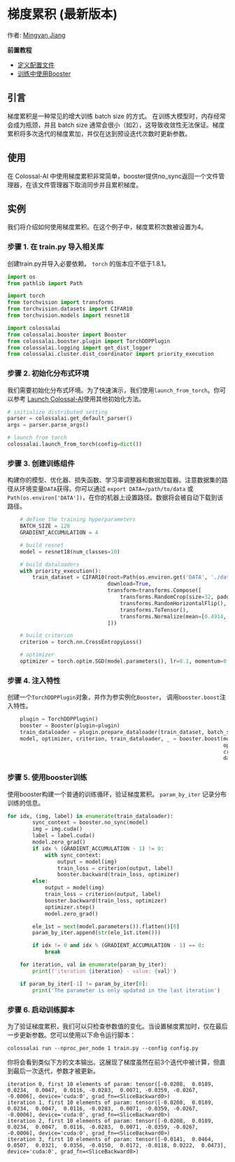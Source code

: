 # 梯度累积 (最新版本)

作者: [Mingyan Jiang](https://github.com/jiangmingyan)

**前置教程**
- [定义配置文件](../basics/define_your_config.md)
- [训练中使用Booster](../basics/booster_api.md)

## 引言

梯度累积是一种常见的增大训练 batch size 的方式。 在训练大模型时，内存经常会成为瓶颈，并且 batch size 通常会很小（如2），这导致收敛性无法保证。梯度累积将多次迭代的梯度累加，并仅在达到预设迭代次数时更新参数。

## 使用

在 Colossal-AI 中使用梯度累积非常简单，booster提供no_sync返回一个文件管理器，在该文件管理器下取消同步并且累积梯度。

## 实例

我们将介绍如何使用梯度累积。在这个例子中，梯度累积次数被设置为4。

### 步骤 1. 在 train.py 导入相关库
创建train.py并导入必要依赖。 `torch` 的版本应不低于1.8.1。

```python
import os
from pathlib import Path

import torch
from torchvision import transforms
from torchvision.datasets import CIFAR10
from torchvision.models import resnet18

import colossalai
from colossalai.booster import Booster
from colossalai.booster.plugin import TorchDDPPlugin
from colossalai.logging import get_dist_logger
from colossalai.cluster.dist_coordinator import priority_execution
```

### 步骤 2. 初始化分布式环境

我们需要初始化分布式环境。为了快速演示，我们使用`launch_from_torch`。你可以参考 [Launch Colossal-AI](../basics/launch_colossalai.md)使用其他初始化方法。

```python
# initialize distributed setting
parser = colossalai.get_default_parser()
args = parser.parse_args()

# launch from torch
colossalai.launch_from_torch(config=dict())

```

### 步骤 3. 创建训练组件

构建你的模型、优化器、损失函数、学习率调整器和数据加载器。注意数据集的路径从环境变量`DATA`获得。你可以通过 `export DATA=/path/to/data` 或 `Path(os.environ['DATA'])`，在你的机器上设置路径。数据将会被自动下载到该路径。

```python
    # define the training hyperparameters
    BATCH_SIZE = 128
    GRADIENT_ACCUMULATION = 4

    # build resnet
    model = resnet18(num_classes=10)

    # build dataloaders
    with priority_execution():
        train_dataset = CIFAR10(root=Path(os.environ.get('DATA', './data')),
                                download=True,
                                transform=transforms.Compose([
                                    transforms.RandomCrop(size=32, padding=4),
                                    transforms.RandomHorizontalFlip(),
                                    transforms.ToTensor(),
                                    transforms.Normalize(mean=[0.4914, 0.4822, 0.4465], std=[0.2023, 0.1994, 0.2010]),
                                ]))

    # build criterion
    criterion = torch.nn.CrossEntropyLoss()

    # optimizer
    optimizer = torch.optim.SGD(model.parameters(), lr=0.1, momentum=0.9, weight_decay=5e-4)
```

### 步骤 4. 注入特性
创建一个`TorchDDPPlugin`对象，并作为参实例化`Booster`， 调用`booster.boost`注入特性。

```python
    plugin = TorchDDPPlugin()
    booster = Booster(plugin=plugin)
    train_dataloader = plugin.prepare_dataloader(train_dataset, batch_size=BATCH_SIZE, shuffle=True, drop_last=True)
    model, optimizer, criterion, train_dataloader, _ = booster.boost(model=model,
                                                                     optimizer=optimizer,
                                                                     criterion=criterion,
                                                                     dataloader=train_dataloader)
```

### 步骤 5. 使用booster训练
使用booster构建一个普通的训练循环，验证梯度累积。 `param_by_iter` 记录分布训练的信息。
```python
for idx, (img, label) in enumerate(train_dataloader):
        sync_context = booster.no_sync(model)
        img = img.cuda()
        label = label.cuda()
        model.zero_grad()
        if idx % (GRADIENT_ACCUMULATION - 1) != 0:
            with sync_context:
                output = model(img)
                train_loss = criterion(output, label)
                booster.backward(train_loss, optimizer)
        else:
            output = model(img)
            train_loss = criterion(output, label)
            booster.backward(train_loss, optimizer)
            optimizer.step()
            model.zero_grad()

        ele_1st = next(model.parameters()).flatten()[0]
        param_by_iter.append(str(ele_1st.item()))

        if idx != 0 and idx % (GRADIENT_ACCUMULATION - 1) == 0:
            break

    for iteration, val in enumerate(param_by_iter):
        print(f'iteration {iteration} - value: {val}')

    if param_by_iter[-1] != param_by_iter[0]:
        print('The parameter is only updated in the last iteration')

```

### 步骤 6. 启动训练脚本
为了验证梯度累积，我们可以只检查参数值的变化。当设置梯度累加时，仅在最后一步更新参数。您可以使用以下命令运行脚本：
```shell
colossalai run --nproc_per_node 1 train.py --config config.py
```

你将会看到类似下方的文本输出。这展现了梯度虽然在前3个迭代中被计算，但直到最后一次迭代，参数才被更新。

```text
iteration 0, first 10 elements of param: tensor([-0.0208,  0.0189,  0.0234,  0.0047,  0.0116, -0.0283,  0.0071, -0.0359, -0.0267, -0.0006], device='cuda:0', grad_fn=<SliceBackward0>)
iteration 1, first 10 elements of param: tensor([-0.0208,  0.0189,  0.0234,  0.0047,  0.0116, -0.0283,  0.0071, -0.0359, -0.0267, -0.0006], device='cuda:0', grad_fn=<SliceBackward0>)
iteration 2, first 10 elements of param: tensor([-0.0208,  0.0189,  0.0234,  0.0047,  0.0116, -0.0283,  0.0071, -0.0359, -0.0267, -0.0006], device='cuda:0', grad_fn=<SliceBackward0>)
iteration 3, first 10 elements of param: tensor([-0.0141,  0.0464,  0.0507,  0.0321,  0.0356, -0.0150,  0.0172, -0.0118, 0.0222,  0.0473], device='cuda:0', grad_fn=<SliceBackward0>)
```

<!-- doc-test-command: torchrun --standalone --nproc_per_node=1 gradient_accumulation_with_booster.py  -->
